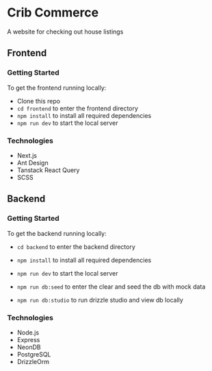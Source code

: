 # Crib Commerce

A website for checking out house listings

## Frontend

### Getting Started

To get the frontend running locally:

- Clone this repo
- `cd frontend` to enter the frontend directory
- `npm install` to install all required dependencies
- `npm run dev` to start the local server

### Technologies

- Next.js
- Ant Design
- Tanstack React Query
- SCSS

## Backend

### Getting Started

To get the backend running locally:

- `cd backend` to enter the backend directory
- `npm install` to install all required dependencies
- `npm run dev` to start the local server

- `npm run db:seed` to enter the clear and seed the db with mock data
- `npm run db:studio` to run drizzle studio and view db locally

### Technologies

- Node.js
- Express
- NeonDB
- PostgreSQL
- DrizzleOrm
